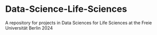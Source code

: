 # Data-Science-Life-Sciences
A repository for projects in Data Sciences for Life Sciences at the Freie Universität Berlin 2024
